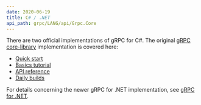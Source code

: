 ```yaml
---
date: 2020-06-19
title: C# / .NET
api_path: grpc/LANG/api/Grpc.Core
---
```


There are two official implementations of gRPC for C#. The original [gRPC
core-library][core-library] implementation is covered here:

- [Quick start](quickstart)
- [Basics tutorial](basics)
- [API reference](api)
- [Daily builds](daily-builds)

For details concerning the newer gRPC for .NET implementation, see [gRPC for
.NET](dotnet).

[core-library]: https://github.com/grpc/grpc/tree/master/src/csharp

